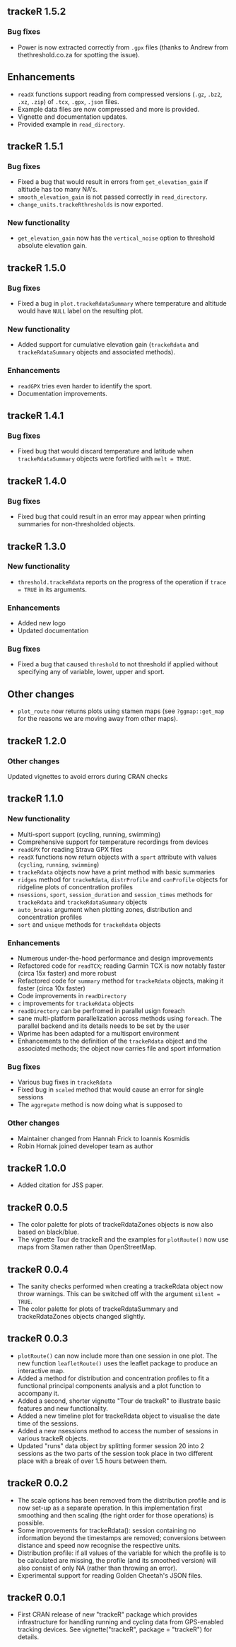 ## trackeR 1.5.2
### Bug fixes
* Power is now extracted correctly from `.gpx` files (thanks to Andrew
  from thethreshold.co.za for spotting the issue).

## Enhancements
* `readX` functions support reading from compressed versions (`.gz`,
  `.bz2`, `.xz`, `.zip`) of `.tcx`, `.gpx`, `.json` files.
* Example data files are now compressed and more is provided.
* Vignette and documentation updates.
* Provided example in `read_directory`.

## trackeR 1.5.1
### Bug fixes
* Fixed a bug that would result in errors from `get_elevation_gain` if altitude has too many NA's.
* `smooth_elevation_gain` is not passed correctly in `read_directory`.
* `change_units.trackeRthresholds` is now exported.

### New functionality
* `get_elevation_gain` now has the `vertical_noise` option to threshold absolute elevation gain.

## trackeR 1.5.0
### Bug fixes
* Fixed a bug in `plot.trackeRdataSummary` where temperature and
  altitude would have `NULL` label on the resulting plot.

### New functionality
* Added support for cumulative elevation gain (`trackeRdata` and `trackeRdataSummary` objects and associated methods).

### Enhancements
* `readGPX` tries even harder to identify the sport.
* Documentation improvements.

## trackeR 1.4.1
### Bug fixes
* Fixed bug that would discard temperature and latitude when `trackeRdataSummary` objects were fortified with `melt = TRUE`.

## trackeR 1.4.0

### Bug fixes
* Fixed bug that could result in an error may appear when printing summaries for non-thresholded objects.

## trackeR 1.3.0

### New functionality
* `threshold.trackeRdata` reports on the progress of the operation if `trace = TRUE` in its arguments.

### Enhancements
* Added new logo
* Updated documentation

### Bug fixes
* Fixed a bug that caused `threshold` to not threshold if applied without specifying any of variable, lower, upper and sport.

## Other changes
* `plot_route` now returns plots using stamen maps (see `?ggmap::get_map` for the reasons we are moving away from other maps).

## trackeR 1.2.0

### Other changes
Updated vignettes to avoid errors during CRAN checks

## trackeR 1.1.0

### New functionality
* Multi-sport support (cycling, running, swimming)
* Comprehensive support for temperature recordings from devices
* `readGPX` for reading Strava GPX files
* `readX` functions now return objects with a `sport` attribute with values (`cycling`, `running`, `swimming`)
* `trackeRdata` objects now have a print method with basic summaries
* `ridges` method for `trackeRdata`, `distrProfile` and `conProfile` objects for ridgeline plots of concentration profiles
* `nsessions`, `sport`, `session_duration` and `session_times` methods for `trackeRdata` and `trackeRdataSummary` objects
* `auto_breaks` argument when plotting zones, distribution and concentration profiles
* `sort` and `unique` methods for `trackeRdata` objects

### Enhancements
* Numerous under-the-hood performance and design improvements
* Refactored code for `readTCX`; reading Garmin TCX is now notably faster (circa 15x faster) and more robust
* Refactored code for `summary` method for `trackeRdata` objects, making it faster (circa 10x faster)
* Code improvements in `readDirectory`
* `c` improvements for `trackeRdata` objects
* `readDirectory` can be perfromed in parallel usign foreach
* sane multi-platform parallelization across methods using `foreach`. The parallel backend and its details needs to be set by the user
* Wprime has been adapted for a multisport environment
* Enhancements to the definition of the `trackeRdata` object and the associated methods; the object now carries file and sport information

### Bug fixes
* Various bug fixes in `trackeRdata`
* Fixed bug in `scaled` method that would cause an error for single sessions
* The `aggregate` method is now doing what is supposed to

### Other changes
* Maintainer changed from Hannah Frick to Ioannis Kosmidis
* Robin Hornak joined developer team as author


## trackeR 1.0.0
* Added citation for JSS paper.

## trackeR 0.0.5

* The color palette for plots of trackeRdataZones objects is now also based on black/blue.
* The vignette Tour de trackeR and the examples for `plotRoute()` now use maps from Stamen rather than OpenStreetMap.

## trackeR 0.0.4

* The sanity checks performed when creating a trackeRdata object now throw warnings. This can be switched off with the argument `silent = TRUE`.
* The color palette for plots of trackeRdataSummary and trackeRdataZones objects changed slightly.

## trackeR 0.0.3
* `plotRoute()` can now include more than one session in one plot. The
  new function `leafletRoute()` uses the leaflet package to produce an
  interactive map.
* Added a method for distribution and concentration profiles to fit a functional principal components analysis and a plot function to accompany it.
* Added a second, shorter vignette "Tour de trackeR" to illustrate basic features and new functionality.
* Added a new timeline plot for trackeRdata object to visualise the date time of the sessions.
* Added a new nsessions method to access the number of sessions in various trackeR objects.
* Updated "runs" data object by splitting former session 20 into 2 sessions as the two parts of the session took place in two different place with a break of over 1.5 hours between them.


## trackeR 0.0.2
* The scale options has been removed from the distribution profile and is now set-up as a separate operation. In this implementation first smoothing and then scaling (the right order for those operations) is possible.
* Some improvements for trackeRdata(): session containing no information beyond the timestamps are removed; conversions between distance and speed now recognise the respective units.
* Distribution profile: if all values of the variable for which the profile is to be calculated are missing, the profile (and its smoothed version) will also consist of only NA (rather than throwing an error).
* Experimental support for reading Golden Cheetah's JSON files.

## trackeR 0.0.1

* First CRAN release of new "trackeR" package which provides
  infrastructure for handling running and cycling data from
  GPS-enabled tracking devices. See vignette("trackeR", package =
  "trackeR") for details.
